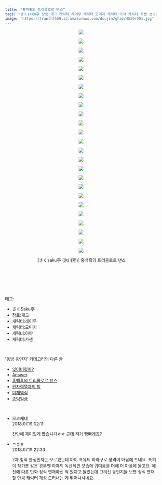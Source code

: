 ```yaml
---
title: "홍백흑의 트리콜로르 댄스"
tags: "さくsaku亭 장르_개그 캐릭터_레이무 캐릭터_모미지 캐릭터_아야 캐릭터_카센 さくsaku亭 氷川翔 동방_동인지"
image: "https://franch4569.s3.amazonaws.com/doujin/ghap/4530/001.jpg"
---
```

<div class="article">
<p style="text-align: center; clear: none; float: none;"><img src="{{ site.imgserver2 }}/ghap/4530/001.jpg"/></p>
<p style="text-align: center; clear: none; float: none;"><img src="{{ site.imgserver2 }}/ghap/4530/002.jpg"/></p>
<p style="text-align: center; clear: none; float: none;"><img src="{{ site.imgserver2 }}/ghap/4530/003.jpg"/></p>
<p style="text-align: center; clear: none; float: none;"><img src="{{ site.imgserver2 }}/ghap/4530/004.jpg"/></p>
<p style="text-align: center; clear: none; float: none;"><img src="{{ site.imgserver2 }}/ghap/4530/005.jpg"/></p>
<p style="text-align: center; clear: none; float: none;"><img src="{{ site.imgserver2 }}/ghap/4530/006.jpg"/></p>
<p style="text-align: center; clear: none; float: none;"><img src="{{ site.imgserver2 }}/ghap/4530/007.jpg"/></p>
<p style="text-align: center; clear: none; float: none;"><img src="{{ site.imgserver2 }}/ghap/4530/008.jpg"/></p>
<p style="text-align: center; clear: none; float: none;"><img src="{{ site.imgserver2 }}/ghap/4530/009.jpg"/></p>
<p style="text-align: center; clear: none; float: none;"><img src="{{ site.imgserver2 }}/ghap/4530/010.jpg"/></p>
<p style="text-align: center; clear: none; float: none;"><img src="{{ site.imgserver2 }}/ghap/4530/011.jpg"/></p>
<p style="text-align: center; clear: none; float: none;"><img src="{{ site.imgserver2 }}/ghap/4530/012.jpg"/></p>
<p style="text-align: center; clear: none; float: none;"><img src="{{ site.imgserver2 }}/ghap/4530/013.jpg"/></p>
<p style="text-align: center; clear: none; float: none;"><img src="{{ site.imgserver2 }}/ghap/4530/014.jpg"/></p>
<p style="text-align: center; clear: none; float: none;"><img src="{{ site.imgserver2 }}/ghap/4530/015.jpg"/></p>
<p style="text-align: center; clear: none; float: none;"><img src="{{ site.imgserver2 }}/ghap/4530/016.jpg"/></p>
<p style="text-align: center; clear: none; float: none;"><img src="{{ site.imgserver2 }}/ghap/4530/017.jpg"/></p>
<p style="text-align: center; clear: none; float: none;"><img src="{{ site.imgserver2 }}/ghap/4530/018.jpg"/></p>
<p style="text-align: center; clear: none; float: none;"><img src="{{ site.imgserver2 }}/ghap/4530/019.jpg"/></p>
<p style="text-align: center; clear: none; float: none;"><img src="{{ site.imgserver2 }}/ghap/4530/020.jpg"/></p>
<p style="text-align: center; clear: none; float: none;"><img src="{{ site.imgserver2 }}/ghap/4530/021.jpg"/></p>
<p style="text-align: center; clear: none; float: none;"><img src="{{ site.imgserver2 }}/ghap/4530/022.jpg"/></p>
<p style="text-align: center; clear: none; float: none;"><img src="{{ site.imgserver2 }}/ghap/4530/023.jpg"/></p>
<p style="text-align: center; clear: none; float: none;"><img src="{{ site.imgserver2 }}/ghap/4530/024.jpg"/></p>
<p style="text-align: center; clear: none; float: none;"><img src="{{ site.imgserver2 }}/ghap/4530/025.jpg"/></p>
<p style="text-align: center; clear: none; float: none;"> [さくsaku亭 (氷川翔)] 홍백흑의 트리콜로르 댄스</p>
<p style="text-align: center; clear: none; float: none;"><br/></p>
<p><br/></p>
</div><br/>
<div class="tagTrail">
<p>태그: </p>
<ul>
<li>さくSaku亭</li>
<li>장르:개그</li>
<li>캐릭터:레이무</li>
<li>캐릭터:모미지</li>
<li>캐릭터:아야</li>
<li>캐릭터:카센</li>
</ul>
</div><br/>
<div class="another">
<p>'동방 동인지' 카테고리의 다른 글</p>
<ul>
<li><a href="/ghap_4534">잊어버렸어?</a></li>
<li><a href="/ghap_4531">Answer</a></li>
<li><a href="/ghap_4530">홍백흑의 트리콜로르 댄스</a></li>
<li><a href="/ghap_4528">원자력열차의 밤</a></li>
<li><a href="/ghap_4524">미채염심</a></li>
<li><a href="/ghap_4523">종익일금</a></li>
</ul>
</div><br/>
<div class="cb_module cb_fluid">
<div class="cb_wrt cb_profile">
<div class="comment">
<ul>
<li class="cb_thumb_off" id="comment15289650">
<div class="cb_comment_area">
<div class="cb_info_area">
<div class="cb_section">
<span class="cb_nick_name">모코케네</span>
</div>
<div class="cb_section">
<span class="cb_date">2018.07.19 02:11 </span>
</div>
</div>
<div class="cb_dsc_comment">
<p class="cb_dsc">
											간만에 재미있게 봤습니다ㅎㅎ 근데 저거 빵빠레죠?
										</p>
</div>
</div></li>
<li class="cb_thumb_off" id="comment15290220">
<div class="cb_comment_area">
<div class="cb_info_area">
<div class="cb_section">
<span class="cb_nick_name">ㄱㅁㅎ</span>
</div>
<div class="cb_section">
<span class="cb_date">2018.07.19 22:33 </span>
</div>
</div>
<div class="cb_dsc_comment">
<p class="cb_dsc">
											2차 창작 한정인지는 모르겠는데 아야 특유의 하라구로 성격이 마음에 드네요. 특히 이 작가분 같은 경우엔 아야의 독선적인 모습에 귀여움을 더해 더 마음에 들고요. 예전에 다른 만화 정식 연재하신 적 있다고 들었는데 그리신 동인지들 보면 정식 연재할 만큼 캐릭터 개성 드러내는 게 뛰어나시네요.
										</p>
</div>
</div></li>
</ul>
</div>
</div><!-- commentList close -->
</div><br/>
